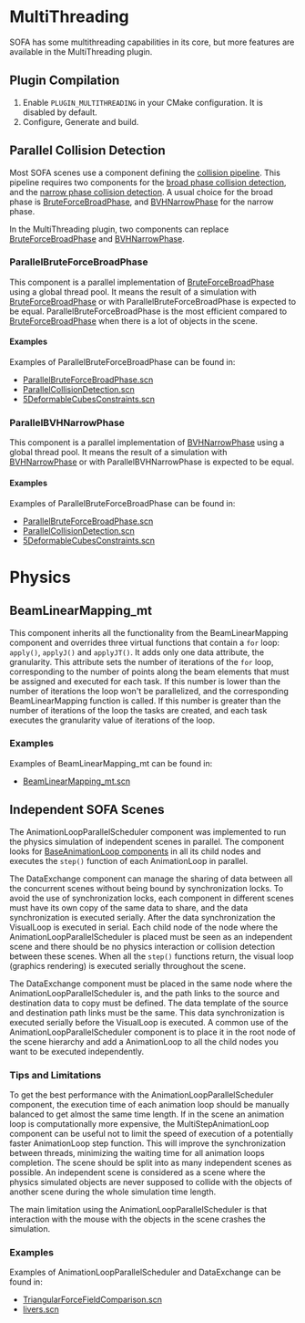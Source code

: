 # MultiThreading

SOFA has some multithreading capabilities in its core, but more features are available in the MultiThreading plugin.

## Plugin Compilation

1. Enable `PLUGIN_MULTITHREADING` in your CMake configuration. It is disabled by default.
2. Configure, Generate and build.

## Parallel Collision Detection

Most SOFA scenes use a component defining the [collision pipeline](https://www.sofa-framework.org/community/doc/components/collisions/pipelines/collisionpipeline/).
This pipeline requires two components for the [broad phase collision detection](https://www.sofa-framework.org/community/doc/components/collisions/broadphases/broadphase/), and the [narrow phase collision detection](https://www.sofa-framework.org/community/doc/components/collisions/narrowphases/narrowphase/).
A usual choice for the broad phase is [BruteForceBroadPhase](https://www.sofa-framework.org/community/doc/components/collisions/broadphases/bruteforcebroadphase/), and [BVHNarrowPhase](https://www.sofa-framework.org/community/doc/components/collisions/narrowphases/bvhnarrowphase/) for the narrow phase.

In the MultiThreading plugin, two components can replace [BruteForceBroadPhase](https://www.sofa-framework.org/community/doc/components/collisions/broadphases/bruteforcebroadphase/) and [BVHNarrowPhase](https://www.sofa-framework.org/community/doc/components/collisions/narrowphases/bvhnarrowphase/).

### ParallelBruteForceBroadPhase

This component is a parallel implementation of [BruteForceBroadPhase](https://www.sofa-framework.org/community/doc/components/collisions/broadphases/bruteforcebroadphase/) using a global thread pool.
It means the result of a simulation with [BruteForceBroadPhase](https://www.sofa-framework.org/community/doc/components/collisions/broadphases/bruteforcebroadphase/) or with ParallelBruteForceBroadPhase is expected to be equal.
ParallelBruteForceBroadPhase is the most efficient compared to [BruteForceBroadPhase](https://www.sofa-framework.org/community/doc/components/collisions/broadphases/bruteforcebroadphase/) when there is a lot of objects in the scene.

#### Examples

Examples of ParallelBruteForceBroadPhase can be found in:
* [ParallelBruteForceBroadPhase.scn](https://github.com/sofa-framework/sofa/blob/master/applications/plugins/MultiThreading/examples/ParallelBruteForceBroadPhase.scn)
* [ParallelCollisionDetection.scn](https://github.com/sofa-framework/sofa/blob/master/applications/plugins/MultiThreading/examples/ParallelCollisionDetection.scn)
* [5DeformableCubesConstraints.scn](https://github.com/sofa-framework/sofa/blob/master/applications/plugins/MultiThreading/examples/5DeformableCubesConstraints.scn)

### ParallelBVHNarrowPhase

This component is a parallel implementation of [BVHNarrowPhase](https://www.sofa-framework.org/community/doc/components/collisions/narrowphases/bvhnarrowphase/) using a global thread pool.
It means the result of a simulation with [BVHNarrowPhase](https://www.sofa-framework.org/community/doc/components/collisions/narrowphases/bvhnarrowphase/) or with ParallelBVHNarrowPhase is expected to be equal.

#### Examples

Examples of ParallelBruteForceBroadPhase can be found in:
* [ParallelBruteForceBroadPhase.scn](https://github.com/sofa-framework/sofa/blob/master/applications/plugins/MultiThreading/examples/ParallelBruteForceBroadPhase.scn)
* [ParallelCollisionDetection.scn](https://github.com/sofa-framework/sofa/blob/master/applications/plugins/MultiThreading/examples/ParallelCollisionDetection.scn)
* [5DeformableCubesConstraints.scn](https://github.com/sofa-framework/sofa/blob/master/applications/plugins/MultiThreading/examples/5DeformableCubesConstraints.scn)

# Physics

## BeamLinearMapping_mt

This component inherits all the functionality from the BeamLinearMapping component and overrides three virtual functions that contain a `for` loop: `apply()`, `applyJ()` and `applyJT()`.
It adds only one data attribute, the granularity. This attribute sets the number of iterations of the `for` loop, corresponding to the number of points along the beam elements that must be assigned and executed for each task.
If this number is lower than the number of iterations the loop won't be parallelized, and the corresponding BeamLinearMapping function is called.
If this number is greater than the number of iterations of the loop the tasks are created, and each task executes the granularity value of iterations of the loop.

### Examples

Examples of BeamLinearMapping_mt can be found in:

* [BeamLinearMapping_mt.scn](https://github.com/sofa-framework/sofa/blob/master/applications/plugins/MultiThreading/examples/BeamLinearMapping_mt.scn)



## Independent SOFA Scenes

The AnimationLoopParallelScheduler component was implemented to run the physics simulation of independent scenes in parallel.
The component looks for [BaseAnimationLoop components](https://www.sofa-framework.org/community/doc/simulation-principles/animation-loop/) in all its child nodes and executes the `step()` function of each AnimationLoop in parallel.

The DataExchange component can manage the sharing of data between all the concurrent scenes without being bound by synchronization locks.
To avoid the use of synchronization locks, each component in different scenes must have its own copy of the same data to share, and the data synchronization is executed serially.
After the data synchronization the VisualLoop is executed in serial.
Each child node of the node where the AnimationLoopParallelScheduler is placed must be seen as an independent scene and there should be no physics interaction or collision detection between these scenes.
When all the `step()` functions return, the visual loop (graphics rendering) is executed serially throughout the scene.

The DataExchange component must be placed in the same node where the AnimationLoopParallelScheduler is, and the path links to the source and destination data to copy must be defined.
The data template of the source and destination path links must be the same.
This data synchronization is executed serially before the VisualLoop is executed.
A common use of the AnimationLoopParallelScheduler component is to place it in the root node of the scene hierarchy and add a AnimationLoop to all the child nodes you want to be executed independently.

### Tips and Limitations

To get the best performance with the AnimationLoopParallelScheduler component, the execution time of each animation loop should be manually balanced to get almost the same time length.
If in the scene an animation loop is computationally more expensive, the MultiStepAnimationLoop component can be useful not to limit the speed of execution of a potentially faster AnimationLoop step function.
This will improve the synchronization between threads, minimizing the waiting time for all animation loops completion.
The scene should be split into as many independent scenes as possible.
An independent scene is considered as a scene where the physics simulated objects are never supposed to collide with the objects of another scene during the whole simulation time length.

The main limitation using the AnimationLoopParallelScheduler is that interaction with the mouse with the objects in the scene crashes the simulation.

### Examples

Examples of AnimationLoopParallelScheduler and DataExchange can be found in:

* [TriangularForceFieldComparison.scn](https://github.com/sofa-framework/sofa/blob/master/applications/plugins/MultiThreading/examples/TriangularForceFieldComparison.scn)
* [livers.scn](https://github.com/sofa-framework/sofa/blob/master/applications/plugins/MultiThreading/examples/livers.scn)

